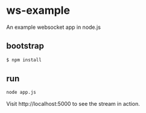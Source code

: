 ws-example
==========

An example websocket app in node.js

## bootstrap

```sh
$ npm install
```

## run

```sh
node app.js
```

Visit http://localhost:5000 to see the stream in action.
